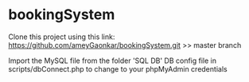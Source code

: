 # bookingSystem


Clone this project using this link: https://github.com/ameyGaonkar/bookingSystem.git  >> master branch

Import the MySQL file from the folder 'SQL DB'
DB config file in scripts/dbConnect.php to change to your phpMyAdmin credentials